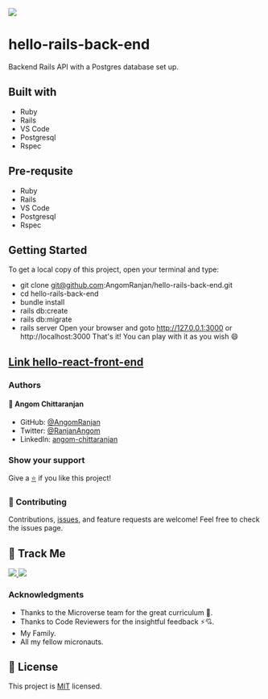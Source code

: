 [![](https://img.shields.io/badge/Micronaut-Angom%20Chittaranjan-blue)](https://github.com/AngomRanjan)

# hello-rails-back-end

Backend Rails API with a Postgres database set up.

## Built with
  - Ruby
  - Rails
  - VS Code
  - Postgresql
  - Rspec

## Pre-requsite
  - Ruby
  - Rails
  - VS Code
  - Postgresql
  - Rspec 

## Getting Started
 To get a local copy of this project, open your terminal and type:
  - git clone git@github.com:AngomRanjan/hello-rails-back-end.git
  - cd hello-rails-back-end
  - bundle install
  - rails db:create
  - rails db:migrate
  - rails server
 Open your browser and goto http://127.0.0.1:3000 or http://localhost:3000 
 That's it! You can play with it as you wish 😄

## [Link hello-react-front-end](https://github.com/AngomRanjan/hello-react-front-end)
 
### Authors

#### 👤 Angom Chittaranjan

- GitHub: [@AngomRanjan](https://github.com/AngomRanjan)
- Twitter: [@RanjanAngom](https://twitter.com/RanjanAngom)
- LinkedIn: [angom-chittaranjan](https://linkedin.com/in/angom-chittaranjan)

### Show your support
Give a [⭐️](../../stargazers) if you like this project!

### 🤝 Contributing
Contributions, [issues](https://github.com/AngomRanjan/hello-rails-back-end/issues), and feature requests are welcome! Feel free to check the issues page.

## :footprints: Track Me

<a href="https://twitter.com/RanjanAngom?ref_src=twsrc%5Etfw" class="twitter-follow-button" data-show-count="false">
<img src="https://img.shields.io/badge/-@RanjanAngom-blue?style=flat&logo=twitter&logoColor=white">
</a>

<a class="github-button" href="https://github.com/AngomRanjan" aria-label="Follow @AngomRanjan on GitHub">
 <img src="https://img.shields.io/badge/-@AngomRanjan-green?style=flat&logo=github&logoColor=white">
</a>

### Acknowledgments

- Thanks to the Microverse team for the great curriculum 🙌.
- Thanks to Code Reviewers for the insightful feedback ⚡💘.
- My Family.
- All my fellow micronauts.

## 📝 License

This project is [MIT](LICENSE) licensed.
